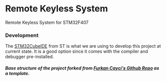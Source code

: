 # Remote Keyless System

Remote Keyless System for STM32F407

### Development

The [STM32CubeIDE](https://www.st.com/en/development-tools/stm32cubeide.html) from ST is what we are using to develop this project at current state. It is a good option since it comes with the compiler and debugger pre-installed.

##### Base structure of the project forked from [Furkan Cayci's Github Repo](https://github.com/fcayci) as a template.